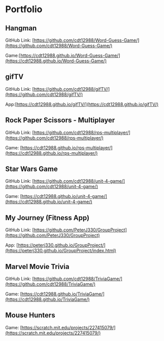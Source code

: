 # Portfolio

## Hangman

GitHub Link: [https://github.com/cdt12988/Word-Guess-Game/](https://github.com/cdt12988/Word-Guess-Game/)

Game:[https://cdt12988.github.io/Word-Guess-Game/](https://cdt12988.github.io/Word-Guess-Game/)

## gifTV

GitHub Link: [https://github.com/cdt12988/gifTV/](https://github.com/cdt12988/gifTV/)

App:[https://cdt12988.github.io/gifTV/](https://cdt12988.github.io/gifTV/)

## Rock Paper Scissors - Multiplayer

GitHub Link: [https://github.com/cdt12988/rps-multiplayer/](https://github.com/cdt12988/rps-multiplayer/)

Game: [https://cdt12988.github.io/rps-multiplayer/](https://cdt12988.github.io/rps-multiplayer/)

## Star Wars Game

GitHub Link: [https://github.com/cdt12988/unit-4-game/](https://github.com/cdt12988/unit-4-game/)

Game: [https://cdt12988.github.io/unit-4-game/](https://cdt12988.github.io/unit-4-game/)

## My Journey (Fitness App)

GitHub Link: [https://github.com/PeterJ330/GroupProject](https://github.com/PeterJ330/GroupProject)

App: [https://peterj330.github.io/GroupProject/](https://peterj330.github.io/GroupProject/index.html)

## Marvel Movie Trivia

GitHub Link: [https://github.com/cdt12988/TriviaGame/](https://github.com/cdt12988/TriviaGame/)

Game: [https://cdt12988.github.io/TriviaGame/](https://cdt12988.github.io/TriviaGame/)

## Mouse Hunters

Game: [https://scratch.mit.edu/projects/227415079/](https://scratch.mit.edu/projects/227415079/)